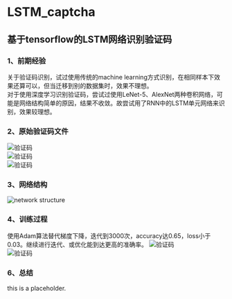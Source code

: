 # LSTM_captcha
## 基于tensorflow的LSTM网络识别验证码

### 1、前期经验
关于验证码识别，试过使用传统的machine learning方式识别，在相同样本下效果还算可以，但当迁移到别的数据集时，效果不理想。<br>
对于使用深度学习识别验证码，尝试过使用LeNet-5、AlexNet两种卷积网络，可能是网络结构简单的原因，结果不收敛。故尝试用了RNN中的LSTM单元网络来识别，效果较理想。

### 2、原始验证码文件
![验证码](https://github.com/wzzzd/LSTM_captcha/blob/master/picture/3AWM.jpg)<br>
![验证码](https://github.com/wzzzd/LSTM_captcha/blob/master/picture/D9XV.jpg)<br>
![验证码](https://github.com/wzzzd/LSTM_captcha/blob/master/picture/ZM19.jpg)

### 3、网络结构
![network structure](https://github.com/wzzzd/LSTM_captcha/blob/master/picture/structure.png)

### 4、训练过程
使用Adam算法替代梯度下降，迭代到3000次，accuracy达0.65，loss小于0.03。继续进行迭代、或优化能到达更高的准确率。
![验证码](https://github.com/wzzzd/LSTM_captcha/blob/master/picture/accuracy.png)<br>
![验证码](https://github.com/wzzzd/LSTM_captcha/blob/master/picture/loss.png)


### 6、总结
this is a placeholder.









